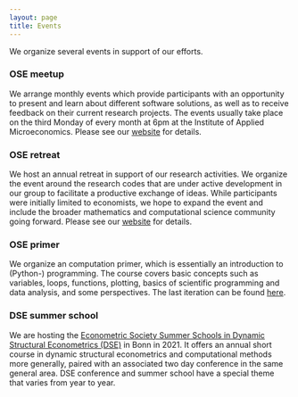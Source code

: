 ```yaml
---
layout: page
title: Events
---
```


We organize several events in support of our efforts.

### OSE meetup

We arrange monthly events which provide participants with an opportunity to present and learn about different software solutions, as well as to receive feedback on their current research projects. The events usually take place on the third Monday of every month at 6pm at the Institute of Applied Microeconomics. Please see our [website](https://github.com/OpenSourceEconomics/ose-meetup) for details.

### OSE retreat

We host an annual retreat in support of our research activities. We organize the event around the research codes that are under active development in our group to facilitate a productive exchange of ideas. While participants were initially limited to economists, we hope to expand the event and include the broader mathematics and computational science community going forward. Please see our [website](https://github.com/OpenSourceEconomics/ose-retreat) for details.

### OSE primer

We organize an computation primer, which is essentially an introduction to (Python-) programming. The course covers basic concepts such as variables, loops, functions, plotting, basics of scientific programming and data analysis, and some perspectives. The last iteration can be found [here](https://github.com/OpenSourceEconomics/ose-course-primer).

### DSE summer school

We are hosting the [Econometric Society Summer Schools in Dynamic Structural Econometrics (DSE)](https://dseconf.org) in Bonn in 2021. It offers an annual short course in dynamic structural econometrics and computational methods more generally, paired with an associated two day conference in the same general area. DSE conference and summer school have a special theme that varies from year to year.
